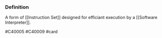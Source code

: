 ### Definition
A form of [[Instruction Set]] designed for efficiant execution by a [[Software Interpreter]].

#C40005 #C40009 #card 